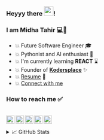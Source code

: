 ### Heyyy there <img src="https://media.giphy.com/media/hvRJCLFzcasrR4ia7z/giphy.gif" width="25px">! 

### I am Midha Tahir 💻🙋‍


- 💥 Future Software Engineer 🎓
- 💥 Pythonist and AI enthusiast 🧠
- 💥 I'm currently learning **REACT** ⌛
- 💥 Founder of **[Kodersplace](https://www.facebook.com/kodersplace/)** ✨
- 💥 [Resume](https://drive.google.com/file/d/1S3ygAcmJo5kEPHY0mhQDxEK_6GYZ31G_/view?usp=sharing) 📝
- 💥 [Connect with me](https://linktr.ee/midhatahir)


### How to reach me ✅
<br>
<a href="https://twitter.com/MidhaTahir">
  <img align="left" alt="Midha Tahir | Twitter" width="22px" src="https://cdn.jsdelivr.net/npm/simple-icons@v3/icons/twitter.svg" />
</a>
<a href="https://www.linkedin.com/in/midhatahir1999/">
  <img align="left" alt="Midha Tahir | LinkedIn" width="22px" src="https://cdn.jsdelivr.net/npm/simple-icons@v3/icons/linkedin.svg" />
</a>
<a href="https://www.facebook.com/midha.tahir">
  <img align="left" alt="Midha Tahir | Facebook" width="22px" src="https://cdn.jsdelivr.net/npm/simple-icons@v3/icons/facebook.svg" />
</a>
<a href="https://www.instagram.com/mids_kodersplace/">
  <img align="left" alt="Midha Tahir | Instagram" width="22px" src="https://cdn.jsdelivr.net/npm/simple-icons@v3/icons/instagram.svg" />
</a>
<a href="mailto:midhatahirkhan2011[at]gmail[dot]com">
  <img align="left" alt="Midha Tahir | Email" width="22px" src="https://cdn.jsdelivr.net/npm/simple-icons@v3/icons/gmail.svg" />
</a>
<br>        
<br>                              


<details>
<summary>📈 GitHub Stats</summary>

<p align="center">
<img src='https://github-readme-stats.vercel.app/api?username=MidhaTahir&show_icons=true&theme=algolia' height:'50'>
<img src='https://github-readme-stats.vercel.app/api/top-langs/?username=MidhaTahir&theme=algolia'>
</p>

</details>
